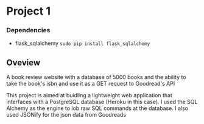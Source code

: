 # Project 1

### Dependencies
- flask_sqlalchemy
``` sudo pip install flask_sqlalchemy ```

## Oveview

A book review website with a database of 5000 books and the ability to take the book's isbn and use it as a GET request to Goodread's API

This project is aimed at buidling a lightweight web application that interfaces with a PostgreSQL database (Heroku in this case). I used the SQL Alchemy as the engine to lob raw SQL commands at the database. I also used JSONify for the json data from Goodreads 